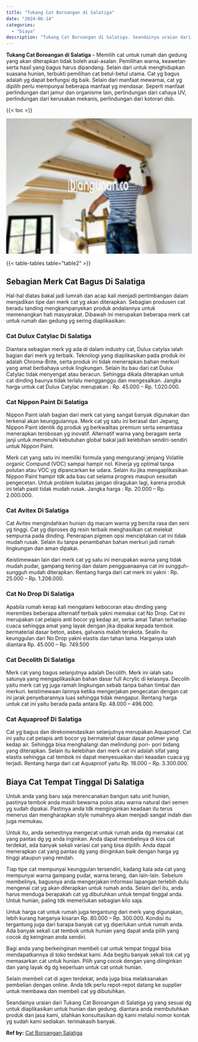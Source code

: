 ```yaml
---
title: "Tukang Cat Boroangan di Salatiga"
date: "2024-06-14"
categories: 
  - "biaya"
description: "Tukang Cat Boroangan di Salatiga. Seandainya uraian dari Tukang Cat Boroangan di Salatiga yg yang sesuai dg untuk diaplikasikan untuk hunian dan gedung. dian..."
---
```


**Tukang Cat Boroangan di Salatiga** – Memilih cat untuk rumah dan gedung yang akan diterapkan tidak boleh asal-asalan. Pemilihan warna, keawetan serta hasil yang bagus harus dipandang. Selain dari untuk menghidupkan suasana hunian, terbukti pemilihan cat betul-betul utama. Cat yg bagus adalah yg dapat berfungsi dg baik. Selain dari manfaat mewarnai, cat yg dipilih perlu mempunyai beberapa manfaat yg mendasar. Seperti manfaat perlindungan dari jamur dan organisme lain, perlindungan dari cahaya UV, perlindungan dari kerusakan mekanis, perlindungan dari kotoran dsb.

{{< toc >}}

![Tukang Cat Boroangan di Salatiga](/images/jasa-cat-murah38.png)

{{< table-tables table="table2" >}}

## Sebagian Merk Cat Bagus Di Salatiga

Hal-hal diatas bakal jadi lumrah dan acap kali menjadi pertimbangan dalam menjadikan tipe dan merk cat yg akan diterapkan. Sebagian produsen cat beradu tanding mengkampanyekan produk andalannya untuk memenangkan hati masyarakat. Dibawah ini merupakan beberapa merk cat untuk rumah dan gedung yg sering diaplikasikan:

### Cat Dulux Catylac Di Salatiga

Diantara sebagian merk yg ada di dalam industry cat, Dulux catylax ialah bagian dari merk yg terbaik. Teknologi yang diaplikasikan pada produk ini adalah Chroma-Brite, serta produk ini tidak menerapkan bahan merkuri yang amat berbahaya untuk lingkungan. Selain itu bau dari cat Dulux Catylac tidak menyengat atau beracun. Sehingga dikala diterapkan untuk cat dinding baunya tidak terlalu mengganggu dan mengesalkan. Jangka harga untuk cat Dulux Catylac merupakan : Rp. 45.000 – Rp. 1.020.000.

### Cat Nippon Paint Di Salatiga

Nippon Paint ialah bagian dari merk cat yang sangat banyak digunakan dan terkenal akan keunggulannya. Merk cat yg satu ini berasal dari Jepang, Nippon Paint identik dg produk yg berkwalitas premium serta senantiasa menerapkan terobosan yg inovatif. Alternatif warna yang beragam serta janji untuk memenuhi kebutuhan global bakal jadi kelebihan sendiri-sendiri untuk Nippon Paint.

Merk cat yang satu ini memiliki formula yang mengurangi jenjang Volatile organic Compund (VOC) sampai hampir nol. Kinerja yg optimal tanpa polutan atau VOC yg dipancarkan ke udara. Selain itu jika mengaplikasikan Nippon Paint hampir tdk ada bau cat selama progres maupun sesudah pengecetan. Untuk problem kulaitas jangan diragukan lagi, karena produk ini telah pasti tidak mudah rusak. Jangka harga : Rp. 20.000 – Rp. 2.000.000.

### Cat Avitex Di Salatiga

Cat Avitex mengindahkan hunian dg macam warna yg bercita rasa dan seni yg tinggi. Cat yg diproses dg resin terbaik menghasilkan cat melekat sempurna pada dinding. Penerapan pigmen opsi menciptakan cat ini tidak mudah rusak. Selain itu tanpa penambahan bahan merkuri jadi ramah lingkungan dan aman dipakai.

Keistimewaan lain dari merk cat yg satu ini merupakan warna yang tidak mudah pudar, gampang kering dan dalam pengguanaanya cat ini sungguh-sungguh mudah diterapkan. Rentang harga dari cat merk ini yakni : Rp. 25.000 – Rp. 1.206.000.

### Cat No Drop Di Salatiga

Apabila rumah kerap kali mengalami kebocoran atau dinding yang merembes beberapa alternatif terbaik yakni memakai cat No Drop. Cat ini merupakan cat pelapis anti bocor yg kedap air, serta amat Tahan terhadap cuaca sehingga amat yang layak dengan jika dipakai kepada tembok bermaterial dasar beton, asbes, galvanis malah terakota. Sealin itu keunggulan dari No Drop yakni elastis dan tahan lama. Harganya ialah diantara Rp. 45.000 – Rp. 749.500

### Cat Decolith Di Salatiga

Merk cat yang bagus selanjutnya adalah Decolith. Merk ini ialah satu satunya yang mengaplikasikan bahan dasar full Acrylic di kelasnya. Decolih yaitu merk cat yg juga ramah lingkungan sebab tanpa bahan timbal dan merkuri. keistimewaan lainnya ketika mengerjakan pengecatan dengan cat ini jarak penyebarannya luas sehingga tidak mengapur. Rentang harga untuk cat ini yaitu berada pada antara Rp. 48.000 – 496.000.

### Cat Aquaproof Di Salatiga

Cat yg bagus dan direkomendasikan selanjutnya merupakan Aquaproof. Cat ini yaitu cat pelapis anti bocor yg bermaterial dasar dasar polimer yang kedap air. Sehingga bisa menghalangi dan melindungi pori- pori bidang yang diterapkan. Selain itu kelebihan dari merk cat ini adalah sifat yang elastis sehingga cat tembok ini dapat menyesuaikan dari keaadan cuaca yg terjadi. Rentang harga dari cat Aquaproof yaitu Rp. 18.000 – Rp. 3.300.000.

## Biaya Cat Tempat Tinggal Di Salatiga

Untuk anda yang baru saja merencanakan bangun satu unit hunian, pastinya tembok anda masih bewarna polos atau warna natural dari semen yg sudah dipakai. Pastinya anda tdk menginginkan keadaan itu terus menerus dan mengharapkan style rumahnya akan menjadi sangat indah dan juga memukau.

Untuk itu, anda semestinya mengecat untuk rumah anda dg memakai cat yang pantas dg yg anda inginkan. Anda dapat membelinya di kios cat terdekat, ada banyak sekali variasi cat yang bisa dipilih. Anda dapat menerapkan cat yang pantas dg yang diinginkan baik dengan harga yg tinggi ataupun yang rendah.

Tiap tipe cat mempunyai keunggulan tersendiri, kadang kala ada cat yang mempunyai warna gampang pudar, warna terang, dan lain-lain. Sebelum membelinya, bagusnya anda mengerjakan informasi lapangan terlebih dulu mengenai cat yg akan diterapkan untuk rumah anda. Selain dari itu, anda harus menduga berapakah cat yg dibutuhkan untuk tempat tinggal anda. Untuk hunian, paling tdk memerlukan sebagian kilo saja.

Untuk harga cat untuk rumah juga tergantung dari merk yang digunakan, lebih kurang harganya kisaran Rp. 80.000 – Rp. 300.000. Kondisi itu tergantung juga dari barapa banyak cat yg diperlukan untuk rumah anda. Ada banyak sekali cat tembok untuk hunian yang dapat anda pilih yang cocok dg keinginan anda sendiri.

Bagi anda yang berkeinginan membeli cat untuk tempat tinggal bisa mendapatkannya di toko terdekat kami. Ada begitu banyak sekali tok cat yg memasarkan cat untuk hunian. Pilih yang cocok dengan yang diinginkan dan yang layak dg dg keperluan untuk cat untuk hunian.

Selain membeli cat di agen terdekat, anda juga bisa melaksanakan pembelian dengan online. Anda tdk perlu repot-repot datang ke supplier untuk membawa dan membeli cat yg dibutuhkan.

Seandainya uraian dari Tukang Cat Boroangan di Salatiga yg yang sesuai dg untuk diaplikasikan untuk hunian dan gedung. diantara anda membutuhkan produk dan jasa kami, silahkan konsultasikan dg kami melalui nomor kontak yg sudah kami sediakan. terimakasih banyak.

**Ref by:** [Cat Boroangan Salatiga](https://id.wikipedia.org/wiki/Cat)
